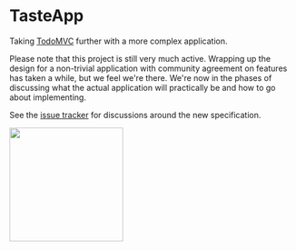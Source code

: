TasteApp
========

Taking [TodoMVC](http://todomvc.com) further with a more complex application. 

Please note that this project is still very much active. Wrapping up the design for a non-trivial application with community agreement on features has taken a while, but we feel we're there. We're now in the phases of discussing what the actual application will practically be and how to go about implementing.

See the [issue tracker](https://github.com/tastejs/TasteApp/issues) for discussions around the new specification.

<img src="http://tastejs.com/logo.png" width="200px"/>
